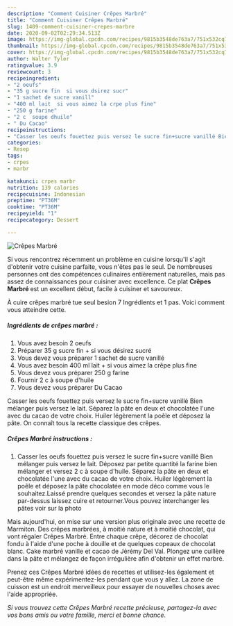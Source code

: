 ```yaml
---
description: "Comment Cuisiner Crêpes Marbré"
title: "Comment Cuisiner Crêpes Marbré"
slug: 1409-comment-cuisiner-crepes-marbre
date: 2020-09-02T02:29:34.513Z
image: https://img-global.cpcdn.com/recipes/9815b3548de763a7/751x532cq70/crepes-marbre-photo-principale-de-la-recette.jpg
thumbnail: https://img-global.cpcdn.com/recipes/9815b3548de763a7/751x532cq70/crepes-marbre-photo-principale-de-la-recette.jpg
cover: https://img-global.cpcdn.com/recipes/9815b3548de763a7/751x532cq70/crepes-marbre-photo-principale-de-la-recette.jpg
author: Walter Tyler
ratingvalue: 3.9
reviewcount: 3
recipeingredient:
- "2 oeufs"
- "35 g sucre fin  si vous dsirez sucr"
- "1 sachet de sucre vanill"
- "400 ml lait  si vous aimez la crpe plus fine"
- "250 g farine"
- "2 c  soupe dhuile"
- " Du Cacao"
recipeinstructions:
- "Casser les oeufs fouettez puis versez le sucre fin+sucre vanillé Bien mélanger puis versez le lait. Déposez par petite quantité la farine bien mélanger et versez 2 c à soupe d&#39;huile. Séparez la pâte en deux et chocolatée l&#39;une avec du cacao de votre choix. Huiler légèrement la poêle et déposez la pâte chocolatée en mode déco comme vous le souhaitez.Laissé prendre quelques secondes et versez la pâte nature par-dessus laissez cuire et retourner.Vous pouvez interchanger les pâtes voir sur la photo"
categories:
- Resep
tags:
- crpes
- marbr

katakunci: crpes marbr 
nutrition: 139 calories
recipecuisine: Indonesian
preptime: "PT36M"
cooktime: "PT36M"
recipeyield: "1"
recipecategory: Dessert

---
```



![Crêpes Marbré](https://img-global.cpcdn.com/recipes/9815b3548de763a7/751x532cq70/crepes-marbre-photo-principale-de-la-recette.jpg)

Si vous rencontrez récemment un problème en cuisine lorsqu'il s'agit d'obtenir votre cuisine parfaite, vous n'êtes pas le seul. De nombreuses personnes ont des compétences culinaires entièrement naturelles, mais pas assez de connaissances pour cuisiner avec excellence. Ce plat <strong> Crêpes Marbré </strong> est un excellent début, facile à cuisiner et savoureux.

<!--inarticleads1-->

À cuire crêpes marbré tue seul besion 7 Ingrédients et 1 pas. Voici comment vous atteindre cette.

##### Ingrédients de crêpes marbré :

1. Vous avez besoin 2 oeufs
1. Préparer 35 g sucre fin + si vous désirez sucré
1. Vous devez vous préparer 1 sachet de sucre vanillé
1. Vous avez besoin 400 ml lait + si vous aimez la crêpe plus fine
1. Vous devez vous préparer 250 g farine
1. Fournir 2 c à soupe d&#39;huile
1. Vous devez vous préparer  Du Cacao


Casser les oeufs fouettez puis versez le sucre fin+sucre vanillé Bien mélanger puis versez le lait. Séparez la pâte en deux et chocolatée l&#39;une avec du cacao de votre choix. Huiler légèrement la poêle et déposez la pâte. On connaît tous la recette classique des crêpes. 

<!--inarticleads2-->

##### Crêpes Marbré instructions :

1. Casser les oeufs fouettez puis versez le sucre fin+sucre vanillé Bien mélanger puis versez le lait. Déposez par petite quantité la farine bien mélanger et versez 2 c à soupe d&#39;huile. Séparez la pâte en deux et chocolatée l&#39;une avec du cacao de votre choix. Huiler légèrement la poêle et déposez la pâte chocolatée en mode déco comme vous le souhaitez.Laissé prendre quelques secondes et versez la pâte nature par-dessus laissez cuire et retourner.Vous pouvez interchanger les pâtes voir sur la photo


Mais aujourd&#39;hui, on mise sur une version plus originale avec une recette de Marmiton. Des crêpes marbrées, à moitié nature et à moitié chocolat, qui vont régaler Crêpes Marbré. Entre chaque crêpe, décorez de chocolat fondu à l&#39;aide d&#39;une poche à douille et de quelques copeaux de chocolat blanc. Cake marbré vanille et cacao de Jérémy Del Val. Plongez une cuillère dans la pâte et mélangez de façon irrégulière afin d&#39;obtenir un effet marbré. 

<!--inarticleads1-->

<p>
Prenez ces Crêpes Marbré idées de recettes et utilisez-les également et peut-être même expérimentez-les pendant que vous y allez. La zone de cuisson est un endroit merveilleux pour essayer de nouvelles choses avec l'aide appropriée.
</p>

<p>
<i>Si vous trouvez cette Crêpes Marbré recette précieuse, partagez-la avec vos bons amis ou votre famille, merci et bonne chance.</i>
</p>
